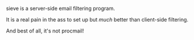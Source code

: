 
sieve is a server-side email filtering program.

It is a real pain in the ass to set up but *much* better than client-side filtering.

And best of all, it's not procmail!
